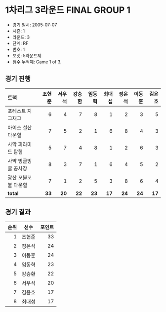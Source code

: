 # 1차리그 3라운드 FINAL GROUP 1

- 경기 일시: 2005-07-07
- 시즌: 1
- 라운드: 3
- 단계: RF
- 번호: 1
- 포맷: 5라운드제
- 점수 누적제: Game 1 of 3.





## 경기 진행

| 트랙 | 조현준 | 서우석 | 강승환 | 임동혁 | 최대섭 | 정은석 | 이동훈 | 김윤호 |
|:---|---:|---:|---:|---:|---:|---:|---:|---:|
| 포레스트 지그재그 | 6 | 4 | 7 | 8 | 1 | 2 | 3 | 5 |
| 아이스 설산 다운힐 | 7 | 5 | 2 | 1 | 6 | 8 | 4 | 3 |
| 사막 피라미드 탐험 | 5 | 7 | 4 | 8 | 1 | 2 | 6 | 3 |
| 사막 빙글빙글 공사장 | 8 | 3 | 7 | 1 | 6 | 4 | 5 | 2 |
| 광산 꼬불꼬불 다운힐 | 7 | 1 | 2 | 5 | 3 | 8 | 6 | 4 |
| __total__ | __33__ | __20__ | __22__ | __23__ | __17__ | __24__ | __24__ | __17__ |




## 경기 결과

| 순위 | 선수 | 포인트 |
|---:|:---:|---:|
| 1 | 조현준 | 33 |
| 2 | 정은석 | 24 |
| 3 | 이동훈 | 24 |
| 4 | 임동혁 | 23 |
| 5 | 강승환 | 22 |
| 6 | 서우석 | 20 |
| 7 | 김윤호 | 17 |
| 8 | 최대섭 | 17 |

